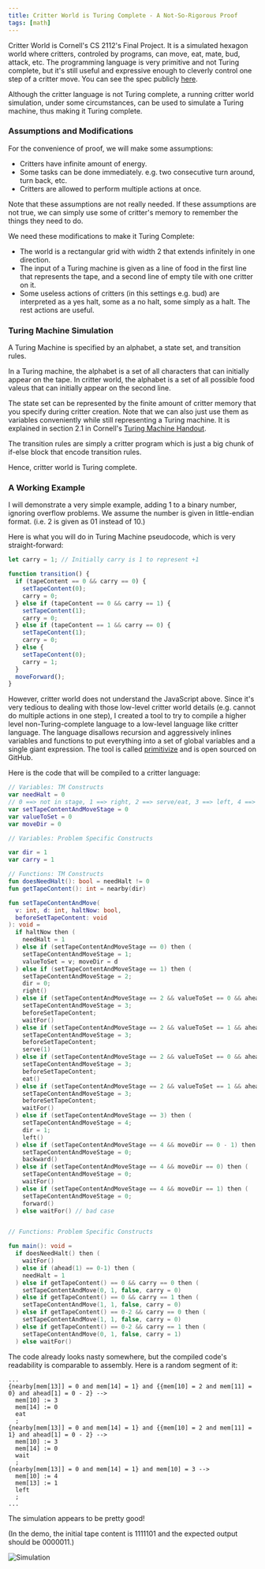 ```yaml
---
title: Critter World is Turing Complete - A Not-So-Rigorous Proof
tags: [math]
---
```


Critter World is Cornell's CS 2112's Final Project. It is a simulated hexagon world where
critters, controled by programs, can move, eat, mate, bud, attack, etc. The programming language
is very primitive and not Turing complete, but it's still useful and expressive enough to cleverly
control one step of a critter move. You can see the spec publicly
[here](http://www.cs.cornell.edu/courses/cs2112/2018fa/project/project.pdf).

<!--truncate-->

Although the critter language is not Turing complete, a running critter world simulation, under some
circumstances, can be used to simulate a Turing machine, thus making it Turing complete.

### Assumptions and Modifications

For the convenience of proof, we will make some assumptions:

- Critters have infinite amount of energy.
- Some tasks can be done immediately. e.g. two consecutive turn around, turn back, etc.
- Critters are allowed to perform multiple actions at once.

Note that these assumptions are not really needed. If these assumptions are not true, we can simply
use some of critter's memory to remember the things they need to do.

We need these modifications to make it Turing Complete:

- The world is a rectangular grid with width 2 that extends infinitely in one direction.
- The input of a Turing machine is given as a line of food in the first line that represents the
  tape, and a second line of empty tile with one critter on it.
- Some useless actions of critters (in this settings e.g. bud) are interpreted as a yes halt, some
  as a no halt, some simply as a halt. The rest actions are useful.

### Turing Machine Simulation

A Turing Machine is specified by an alphabet, a state set, and transition rules.

In a Turing machine, the alphabet is a set of all characters that can initially appear on the tape.
In critter world, the alphabet is a set of all possible food valeus that can initially appear on
the second line.

The state set can be represented by the finite amount of critter memory that you specify during
critter creation. Note that we can also just use them as variables conveniently while still
representing a Turing machine. It is explained in section 2.1 in Cornell's
[Turing Machine Handout](http://www.cs.cornell.edu/courses/cs4820/2018sp/handouts/turingm.pdf).

The transition rules are simply a critter program which is just a big chunk of if-else block that
encode transition rules.

Hence, critter world is Turing complete.

### A Working Example

I will demonstrate a very simple example, adding 1 to a binary number, ignoring overflow problems.
We assume the number is given in little-endian format. (i.e. 2 is given as 01 instead of 10.)

Here is what you will do in Turing Machine pseudocode, which is very straight-forward:

```javascript
let carry = 1; // Initially carry is 1 to represent +1

function transition() {
  if (tapeContent == 0 && carry == 0) {
    setTapeContent(0);
    carry = 0;
  } else if (tapeContent == 0 && carry == 1) {
    setTapeContent(1);
    carry = 0;
  } else if (tapeContent == 1 && carry == 0) {
    setTapeContent(1);
    carry = 0;
  } else {
    setTapeContent(0);
    carry = 1;
  }
  moveForward();
}
```

However, critter world does not understand the JavaScript above. Since it's very tedious to dealing
with those low-level critter world details (e.g. cannot do multiple actions in one step), I created
a tool to try to compile a higher level non-Turing-complete language to a low-level language like
critter language. The language disallows recursion and aggressively inlines variables and functions
to put everything into a set of global variables and a single giant expression. The tool is called
[primitivize](https://github.com/SamChou19815/primitivize) and is open sourced on GitHub.

Here is the code that will be compiled to a critter language:

```kotlin
// Variables: TM Constructs
var needHalt = 0
// 0 ==> not in stage, 1 ==> right, 2 ==> serve/eat, 3 ==> left, 4 ==> move
var setTapeContentAndMoveStage = 0
var valueToSet = 0
var moveDir = 0

// Variables: Problem Specific Constructs

var dir = 1
var carry = 1

// Functions: TM Constructs
fun doesNeedHalt(): bool = needHalt != 0
fun getTapeContent(): int = nearby(dir)

fun setTapeContentAndMove(
  v: int, d: int, haltNow: bool,
  beforeSetTapeContent: void
): void =
  if haltNow then (
    needHalt = 1
  ) else if (setTapeContentAndMoveStage == 0) then (
    setTapeContentAndMoveStage = 1;
    valueToSet = v; moveDir = d
  ) else if (setTapeContentAndMoveStage == 1) then (
    setTapeContentAndMoveStage = 2;
    dir = 0;
    right()
  ) else if (setTapeContentAndMoveStage == 2 && valueToSet == 0 && ahead(1) == 0) then (
    setTapeContentAndMoveStage = 3;
    beforeSetTapeContent;
    waitFor()
  ) else if (setTapeContentAndMoveStage == 2 && valueToSet == 1 && ahead(1) == 0) then (
    setTapeContentAndMoveStage = 3;
    beforeSetTapeContent;
    serve(1)
  ) else if (setTapeContentAndMoveStage == 2 && valueToSet == 0 && ahead(1) == 0-2) then (
    setTapeContentAndMoveStage = 3;
    beforeSetTapeContent;
    eat()
  ) else if (setTapeContentAndMoveStage == 2 && valueToSet == 1 && ahead(1) == 0-2) then (
    setTapeContentAndMoveStage = 3;
    beforeSetTapeContent;
    waitFor()
  ) else if (setTapeContentAndMoveStage == 3) then (
    setTapeContentAndMoveStage = 4;
    dir = 1;
    left()
  ) else if (setTapeContentAndMoveStage == 4 && moveDir == 0 - 1) then (
    setTapeContentAndMoveStage = 0;
    backward()
  ) else if (setTapeContentAndMoveStage == 4 && moveDir == 0) then (
    setTapeContentAndMoveStage = 0;
    waitFor()
  ) else if (setTapeContentAndMoveStage == 4 && moveDir == 1) then (
    setTapeContentAndMoveStage = 0;
    forward()
  ) else waitFor() // bad case


// Functions: Problem Specific Constructs

fun main(): void =
  if doesNeedHalt() then (
    waitFor()
  ) else if (ahead(1) == 0-1) then (
    needHalt = 1
  ) else if getTapeContent() == 0 && carry == 0 then (
    setTapeContentAndMove(0, 1, false, carry = 0)
  ) else if getTapeContent() == 0 && carry == 1 then (
    setTapeContentAndMove(1, 1, false, carry = 0)
  ) else if getTapeContent() == 0-2 && carry == 0 then (
    setTapeContentAndMove(1, 1, false, carry = 0)
  ) else if getTapeContent() == 0-2 && carry == 1 then (
    setTapeContentAndMove(0, 1, false, carry = 1)
  ) else waitFor()
```

The code already looks nasty somewhere, but the compiled code's readability is comparable to
assembly. Here is a random segment of it:

```
...
{nearby[mem[13]] = 0 and mem[14] = 1} and {{mem[10] = 2 and mem[11] = 0} and ahead[1] = 0 - 2} -->
  mem[10] := 3
  mem[14] := 0
  eat
  ;
{nearby[mem[13]] = 0 and mem[14] = 1} and {{mem[10] = 2 and mem[11] = 1} and ahead[1] = 0 - 2} -->
  mem[10] := 3
  mem[14] := 0
  wait
  ;
{nearby[mem[13]] = 0 and mem[14] = 1} and mem[10] = 3 -->
  mem[10] := 4
  mem[13] := 1
  left
  ;
...
```

The simulation appears to be pretty good!

(In the demo, the initial tape content is 1111101 and the expected output should be 0000011.)

![Simulation](/img/2018-08-27-cw-turing-complete/simulation.gif)
